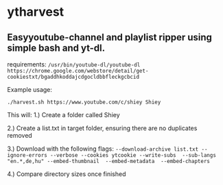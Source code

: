 # ytharvest

## Easyyoutube-channel and playlist ripper using simple bash and yt-dl.

requirements: 
```/usr/bin/youtube-dl/youtube-dl```
```https://chrome.google.com/webstore/detail/get-cookiestxt/bgaddhkoddajcdgocldbbfleckgcbcid```

Example usage:

```./harvest.sh https://www.youtube.com/c/shiey Shiey```

This will:
1.) Create a folder called Shiey

2.) Create a list.txt in target folder, ensuring there are no duplicates removed

3.) Download with the following flags: ```--download-archive list.txt --ignore-errors --verbose --cookies ytcookie --write-subs  --sub-langs "en.*,de,hu" --embed-thumbnail  --embed-metadata  --embed-chapters```

4.) Compare directory sizes once finished
